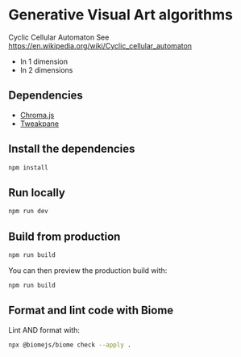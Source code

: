 # Generative Visual Art algorithms

Cyclic Cellular Automaton
See https://en.wikipedia.org/wiki/Cyclic_cellular_automaton

- In 1 dimension
- In 2 dimensions

## Dependencies

- [Chroma.js](https://github.com/gka/chroma.js/)
- [Tweakpane](https://github.com/cocopon/tweakpane)

## Install the dependencies

```bash
npm install
```

## Run locally

```bash
npm run dev
```

## Build from production

```bash
npm run build
```

You can then preview the production build with:

```bash
npm run build
```

## Format and lint code with Biome

Lint AND format with:
```bash
npx @biomejs/biome check --apply .
```
